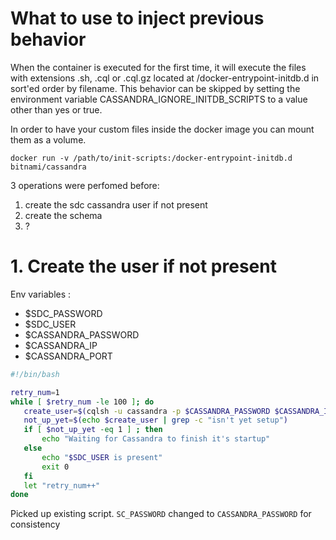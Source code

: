 # What to use to inject previous behavior

When the container is executed for the first time, it will execute the files with extensions .sh, .cql or .cql.gz located at /docker-entrypoint-initdb.d in sort'ed order by filename. This behavior can be skipped by setting the environment variable CASSANDRA_IGNORE_INITDB_SCRIPTS to a value other than yes or true.

In order to have your custom files inside the docker image you can mount them as a volume.

```
docker run -v /path/to/init-scripts:/docker-entrypoint-initdb.d bitnami/cassandra
```

3 operations were perfomed before:
1. create the sdc cassandra user if not present
2. create the schema
3. ?

# 1. Create the user if not present

Env variables :

- $SDC_PASSWORD
- $SDC_USER
- $CASSANDRA_PASSWORD
- $CASSANDRA_IP
- $CASSANDRA_PORT

~~~bash
#!/bin/bash

retry_num=1
while [ $retry_num -le 100 ]; do
   create_user=$(cqlsh -u cassandra -p $CASSANDRA_PASSWORD $CASSANDRA_IP $CASSANDRA_PORT -e  "CREATE USER IF NOT EXISTS  $SDC_USER WITH PASSWORD '$SDC_PASSWORD' NOSUPERUSER;")
   not_up_yet=$(echo $create_user | grep -c "isn't yet setup")
   if [ $not_up_yet -eq 1 ] ; then
       echo "Waiting for Cassandra to finish it's startup"
   else
       echo "$SDC_USER is present"
       exit 0
   fi
   let "retry_num++"
done
~~~

Picked up existing script. `SC_PASSWORD` changed to `CASSANDRA_PASSWORD` for consistency
